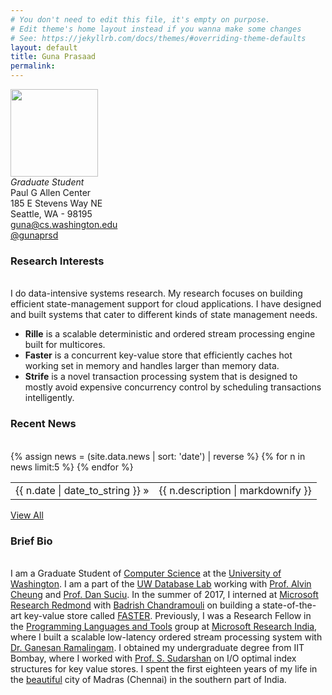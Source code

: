 ```yaml
---
# You don't need to edit this file, it's empty on purpose.
# Edit theme's home layout instead if you wanna make some changes
# See: https://jekyllrb.com/docs/themes/#overriding-theme-defaults
layout: default
title: Guna Prasaad
permalink: 
---
```

<div class="banner">
    <div class="photo">
        <img src="{{site.url}}assets/me4.jpg" width="140px" height="140px">
    </div>
    <div class="contact">
        <i>Graduate Student</i> <br>
        Paul G Allen Center<br>
        185 E Stevens Way NE<br>
        Seattle, WA - 98195<br>
        <a href="mailto:guna@cs.washington.edu">guna@cs.washington.edu</a> <br>
        <a href="http://twitter.com/gunaprsd">@gunaprsd</a> <br>
    </div>
</div>
<div class="homecontent">
    <p>
    <h3>Research Interests</h3> <br>
    I do data-intensive systems research. My research focuses on building efficient state-management support for cloud applications. I have designed and built systems that cater to different kinds of state management needs.
    <ul>
        <li> <b>Rille</b> is a scalable deterministic and ordered stream processing engine built for multicores. </li>
        <li> <b>Faster</b> is a concurrent key-value store that efficiently caches hot working set in memory and handles larger than memory data. </li> 
        <li><b>Strife</b> is a novel transaction processing system that is designed to mostly avoid expensive concurrency control by scheduling transactions intelligently.</li>
    </ul></p>
    <p>
    <h3>Recent News</h3> <br>
<table class="news">
  {% assign news = (site.data.news | sort: 'date') | reverse %} {% for n in news limit:5 %}
  <tr>
    <td class="date">{{ n.date | date_to_string }} &raquo; </td> 
    <td class="description"> {{ n.description | markdownify }} </td>
  </tr>
  {% endfor %}
</table>
<a href="{{site.url}}/news.html">View All</a> <br>
    </p>
    <p>
    <h3>Brief Bio</h3> <br>
    I am a Graduate Student of <a href="http://www.cs.washington.edu/">Computer Science</a> at the <a href="http://www.washington.edu">University of Washington</a>. I am a part of the <a href="http://db.cs.washington.edu/">UW Database Lab</a> working with <a href="https://homes.cs.washington.edu/~akcheung/">Prof. Alvin Cheung</a> and <a href="https://homes.cs.washington.edu/~suciu/">Prof. Dan Suciu</a>. In the summer of 2017, I interned at <a href="https://www.microsoft.com/en-us/research/lab/microsoft-research-redmond/">Microsoft Research Redmond</a> with <a href="https://www.microsoft.com/en-us/research/people/badrishc/">Badrish Chandramouli</a> on building a state-of-the-art key-value store called <a href="https://www.microsoft.com/en-us/research/project/faster/">FASTER</a>. Previously, I was a Research Fellow in the <a href="http://research.microsoft.com/en-us/groups/plato/">Programming Languages and Tools</a> group at <a href="http://research.microsoft.com/en-us/labs/india/">Microsoft Research India</a>, where I built a scalable low-latency ordered stream processing system with <a href="http://research.microsoft.com/en-us/people/grama/">Dr. Ganesan Ramalingam</a>. I obtained my undergraduate degree from IIT Bombay, where I worked with <a href="http://www.cse.iitb.ac.in/~sudarsha/">Prof. S. Sudarshan</a> on I/O optimal index structures for key value stores. I spent the first eighteen years of my life in the <a href="https://www.facebook.com/mycitychennai/">beautiful</a> city of Madras (Chennai) in the southern part of India.
    </p>
</div>
